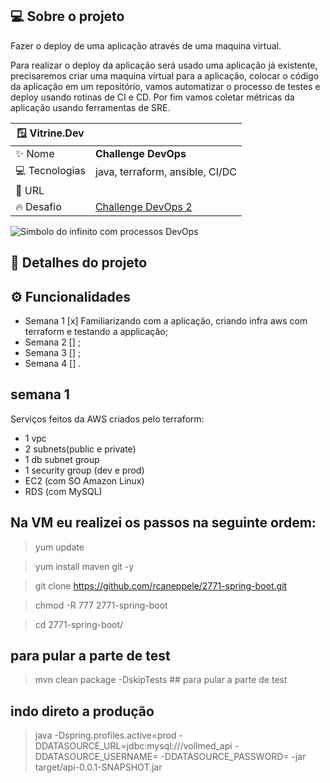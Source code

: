 ## 💻 Sobre o projeto

Fazer o deploy de uma aplicação através de uma maquina virtual.

Para realizar o deploy da aplicação será usado uma aplicação já existente, precisaremos criar uma maquina virtual para a aplicação, colocar o código da aplicação em um repositório, vamos automatizar o processo de testes e deploy usando rotinas de CI e CD. Por fim vamos coletar métricas da aplicação usando ferramentas de SRE.

| 🪟 Vitrine.Dev |     |
| -------------  | --- |
| :sparkles: Nome        | **Challenge DevOps**
| 💻 Tecnologias | java, terraform, ansible, CI/DC
| :rocket: URL         |
| :fire: Desafio     | [Challenge DevOps 2]([https://](https://www.alura.com.br/challenges/devops-2))

<!-- Inserir imagem com a #vitrinedev ao final do link -->
![Simbolo do infinito com processos DevOps](https://img.mandic.com.br/2018/06/Devops-o-que-e-DevOps-significado.png?rel=outbound#vitrinedev)

## 📃 Detalhes do projeto

## ⚙️ Funcionalidades

- Semana 1  [x] Familiarizando com a aplicação, criando infra aws com terraform e testando a applicação;
- Semana 2  [] ;
- Semana 3  [] ;
- Semana 4  [] .


## semana 1

Serviços feitos da AWS criados pelo terraform:

- 1 vpc
- 2 subnets(public e private)
- 1 db subnet group
- 1 security group (dev e prod)
- EC2 (com SO Amazon Linux)
- RDS (com MySQL)



## Na VM eu realizei os passos na seguinte ordem:

>   yum update


>   yum install maven git -y


>   git clone https://github.com/rcaneppele/2771-spring-boot.git


>   chmod -R 777 2771-spring-boot


>   cd 2771-spring-boot/


## para pular a parte de test

>   mvn clean package -DskipTests ## para pular a parte de test

## indo direto a produção 

>   java -Dspring.profiles.active=prod -DDATASOURCE_URL=jdbc:mysql://<url-db>/vollmed_api -DDATASOURCE_USERNAME=<nomedb> -DDATASOURCE_PASSWORD=<senhadb> -jar target/api-0.0.1-SNAPSHOT.jar